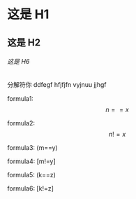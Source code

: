 # 这是 H1

## 这是 H2

###### 这是 H6

分解符你 
ddfegf
hfjfjfn
vyjnuu
jjhgf

<script type="text/javascript" async src="https://cdn.mathjax.org/mathjax/latest/MathJax.js?config=TeX-MML-AM_CHTML"> </script>
formula1: $$n==x$$

formula2: $$n!=x$$

formula3: (m==y)

formula4: [m!=y]

formula5: \(k==z\)

formula6: \[k!=z\]